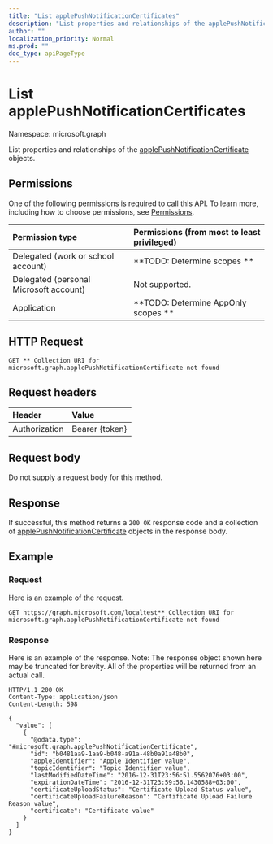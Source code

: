 ```yaml
---
title: "List applePushNotificationCertificates"
description: "List properties and relationships of the applePushNotificationCertificate objects."
author: ""
localization_priority: Normal
ms.prod: ""
doc_type: apiPageType
---
```


# List applePushNotificationCertificates

Namespace: microsoft.graph

List properties and relationships of the [applePushNotificationCertificate](../resources/applepushnotificationcertificate.md) objects.

## Permissions
One of the following permissions is required to call this API. To learn more, including how to choose permissions, see [Permissions](/concepts/permissions-reference.md).

|Permission type|Permissions (from most to least privileged)|
|:---|:---|
|Delegated (work or school account)|**TODO: Determine scopes **|
|Delegated (personal Microsoft account)|Not supported.|
|Application|**TODO: Determine AppOnly scopes **|

## HTTP Request
<!-- {
  "blockType": "ignored"
}
-->
``` http
GET ** Collection URI for microsoft.graph.applePushNotificationCertificate not found
```

## Request headers
|Header|Value|
|:---|:---|
|Authorization|Bearer {token}|

## Request body
Do not supply a request body for this method.

## Response
If successful, this method returns a `200 OK` response code and a collection of [applePushNotificationCertificate](../resources/applepushnotificationcertificate.md) objects in the response body.

## Example

### Request
Here is an example of the request.
<!-- {
  "blockType": "request",
  "name": "get_applepushnotificationcertificate"
}
-->
``` http
GET https://graph.microsoft.com/localtest** Collection URI for microsoft.graph.applePushNotificationCertificate not found
```

### Response
Here is an example of the response. Note: The response object shown here may be truncated for brevity. All of the properties will be returned from an actual call.
<!-- {
  "blockType": "response",
  "truncated": true,
  "@odata.type": "collection(microsoft.graph.applepushnotificationcertificate)"
}
-->
``` http
HTTP/1.1 200 OK
Content-Type: application/json
Content-Length: 598

{
  "value": [
    {
      "@odata.type": "#microsoft.graph.applePushNotificationCertificate",
      "id": "b0481aa9-1aa9-b048-a91a-48b0a91a48b0",
      "appleIdentifier": "Apple Identifier value",
      "topicIdentifier": "Topic Identifier value",
      "lastModifiedDateTime": "2016-12-31T23:56:51.5562076+03:00",
      "expirationDateTime": "2016-12-31T23:59:56.1430588+03:00",
      "certificateUploadStatus": "Certificate Upload Status value",
      "certificateUploadFailureReason": "Certificate Upload Failure Reason value",
      "certificate": "Certificate value"
    }
  ]
}
```

